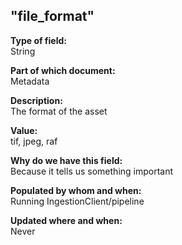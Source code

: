 ## "file_format"

**Type of field:**  
String  

**Part of which document:**  
Metadata

**Description:**  
The format of the asset

**Value:**  
tif, jpeg, raf

**Why do we have this field:**  
Because it tells us something important  

**Populated by whom and when:**  
Running IngestionClient/pipeline 

**Updated where and when:**  
Never

